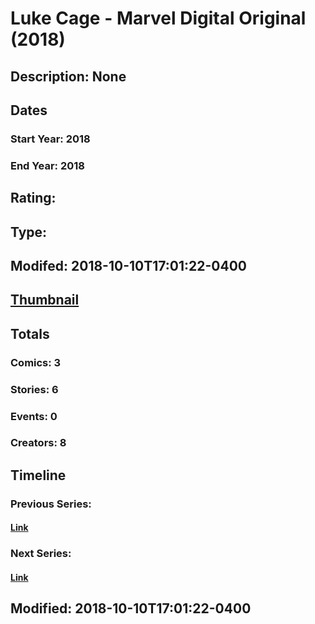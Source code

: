 # Luke Cage - Marvel Digital Original (2018)
## Description: None
## Dates
### Start Year: 2018
### End Year: 2018
## Rating: 
## Type: 
## Modifed: 2018-10-10T17:01:22-0400
## [Thumbnail](http://i.annihil.us/u/prod/marvel/i/mg/2/60/5b9afb7aaed28.jpg)
## Totals
### Comics: 3
### Stories: 6
### Events: 0
### Creators: 8
## Timeline
### Previous Series: 
#### [Link]()
### Next Series: 
#### [Link]()
## Modified: 2018-10-10T17:01:22-0400